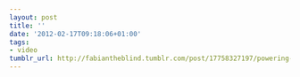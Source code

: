 ```yaml
---
layout: post
title: ''
date: '2012-02-17T09:18:06+01:00'
tags:
- video
tumblr_url: http://fabiantheblind.tumblr.com/post/17758327197/powering-by-fred-fathom-video-documentation-from
---
```

